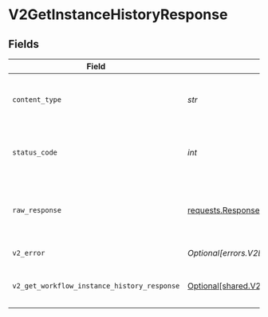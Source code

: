 # V2GetInstanceHistoryResponse


## Fields

| Field                                                                                                                | Type                                                                                                                 | Required                                                                                                             | Description                                                                                                          |
| -------------------------------------------------------------------------------------------------------------------- | -------------------------------------------------------------------------------------------------------------------- | -------------------------------------------------------------------------------------------------------------------- | -------------------------------------------------------------------------------------------------------------------- |
| `content_type`                                                                                                       | *str*                                                                                                                | :heavy_check_mark:                                                                                                   | HTTP response content type for this operation                                                                        |
| `status_code`                                                                                                        | *int*                                                                                                                | :heavy_check_mark:                                                                                                   | HTTP response status code for this operation                                                                         |
| `raw_response`                                                                                                       | [requests.Response](https://requests.readthedocs.io/en/latest/api/#requests.Response)                                | :heavy_check_mark:                                                                                                   | Raw HTTP response; suitable for custom response parsing                                                              |
| `v2_error`                                                                                                           | *Optional[errors.V2Error]*                                                                                           | :heavy_minus_sign:                                                                                                   | General error                                                                                                        |
| `v2_get_workflow_instance_history_response`                                                                          | [Optional[shared.V2GetWorkflowInstanceHistoryResponse]](../../models/shared/v2getworkflowinstancehistoryresponse.md) | :heavy_minus_sign:                                                                                                   | The workflow instance history                                                                                        |